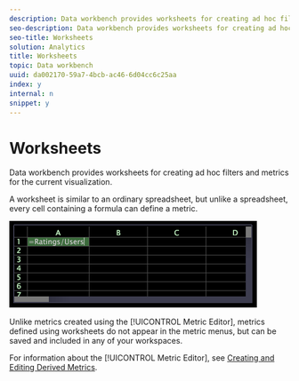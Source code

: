 ```yaml
---
description: Data workbench provides worksheets for creating ad hoc filters and metrics for the current visualization.
seo-description: Data workbench provides worksheets for creating ad hoc filters and metrics for the current visualization.
seo-title: Worksheets
solution: Analytics
title: Worksheets
topic: Data workbench
uuid: da002170-59a7-4bcb-ac46-6d04cc6c25aa
index: y
internal: n
snippet: y
---
```


# Worksheets

Data workbench provides worksheets for creating ad hoc filters and metrics for the current visualization.

 A worksheet is similar to an ordinary spreadsheet, but unlike a spreadsheet, every cell containing a formula can define a metric.

![](assets/vis_Worksheet_TextAndFormula.png)

Unlike metrics created using the [!UICONTROL Metric Editor], metrics defined using worksheets do not appear in the metric menus, but can be saved and included in any of your workspaces.

For information about the [!UICONTROL Metric Editor], see [Creating and Editing Derived Metrics](../../c-admin-intrf/c-prof-mgr/c-drvd-mtrcs.md#concept_E41723B342A849309874B26232224A40). 
